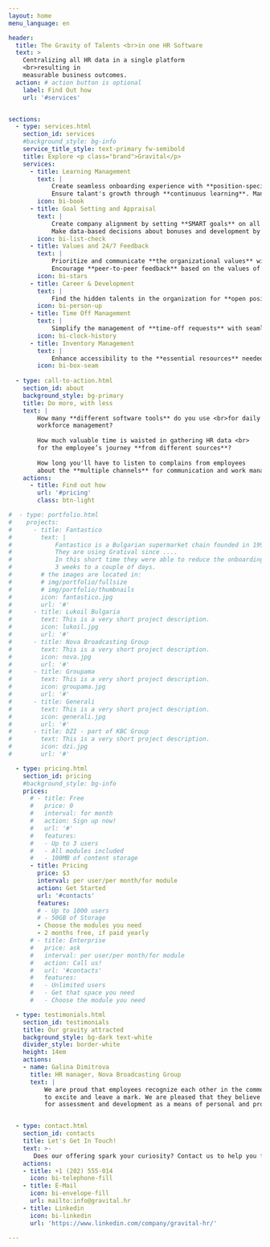 ```yaml
---
layout: home
menu_language: en

header:
  title: The Gravity of Talents <br>in one HR Software
  text: >
    Centralizing all HR data in a single platform 
    <br>resulting in 
    measurable business outcomes.
  action: # action button is optional
    label: Find Out how
    url: '#services'


sections:
  - type: services.html
    section_id: services
    #background_style: bg-info
    service_title_style: text-primary fw-semibold
    title: Explore <p class="brand">Gravital</p>
    services:
      - title: Learning Management
        text: |
            Create seamless onboarding experience with **position-specific automated programs**.
            Ensure talant's growth through **continuous learning**. Manage **important documents** with digital signatures. 
        icon: bi-book
      - title: Goal Setting and Appraisal
        text: |
            Create company alignment by setting **SMART goals** on all levels with **insighfull statistics**.
            Make data-based decisions about bonuses and development by using **regular appraisal campains**.
        icon: bi-list-check
      - title: Values and 24/7 Feedback
        text: |
            Prioritize and communicate **the organizational values** with top-down approach.
            Encourage **peer-to-peer feedback** based on the values of specific teams and organizational entities.
        icon: bi-stars
      - title: Career & Development
        text: |
            Find the hidden talents in the organization for **open positions**. Give the opportunity to the outstanding talents to grow as **mentors** to the new employees.
        icon: bi-person-up
      - title: Time Off Management
        text: |
            Simplify the management of **time-off requests** with seamless digital solution. <br>We've made it easy for employees, managers, and HR.
        icon: bi-clock-history
      - title: Inventory Management
        text: |
            Enhance accessibility to the **essential resources** needed by talents to perform their jobs effectively. **Manage quantities** while minimizing unnecessary additional costs.
        icon: bi-box-seam
  
  - type: call-to-action.html
    section_id: about
    background_style: bg-primary
    title: Do more, with less
    text: |
        How many **different software tools** do you use <br>for daily
        workforce management?
        
        How much valuable time is waisted in gathering HR data <br>
        for the employee’s journey **from different sources**?
        
        How long you'll have to listen to complains from employees 
        about the **multiple channels** for communication and work management?
    actions:
      - title: Find out how
        url: '#pricing'
        class: btn-light

#  - type: portfolio.html
#    projects:
#      - title: Fantastico
#        text: |
#            Fantastico is a Bulgarian supermarket chain founded in 1991.
#            They are using Gratival since ....
#            In this short time they were able to reduce the onboarding time from
#            3 weeks to a couple of days.
#        # the images are located in:
#        # img/portfolio/fullsize
#        # img/portfolio/thumbnails
#        icon: fantastico.jpg
#        url: '#'
#      - title: Lukoil Bulgaria
#        text: This is a very short project description.
#        icon: lukoil.jpg
#        url: '#'
#      - title: Nova Broadcasting Group
#        text: This is a very short project description.
#        icon: nova.jpg
#        url: '#'
#      - title: Groupama
#        text: This is a very short project description.
#        icon: groupama.jpg
#        url: '#'
#      - title: Generali
#        text: This is a very short project description.
#        icon: generali.jpg
#        url: '#'
#      - title: DZI - part of KBC Group
#        text: This is a very short project description.
#        icon: dzi.jpg
#        url: '#'

  - type: pricing.html
    section_id: pricing
    #background_style: bg-info
    prices:
      # - title: Free
      #   price: 0
      #   interval: for month
      #   action: Sign up now!
      #   url: '#'
      #   features:
      #   - Up to 3 users
      #   - All modules included
      #   - 100MB of content storage
      - title: Pricing
        price: $3
        interval: per user/per month/for module
        action: Get Started
        url: '#contacts'
        features:
        # - Up to 1000 users
        # - 50GB of Storage
        - Choose the modules you need
        - 2 months free, if paid yearly
      # - title: Enterprise
      #   price: ask
      #   interval: per user/per month/for module
      #   action: Call us!
      #   url: '#contacts'
      #   features:
      #   - Unlimited users
      #   - Get that space you need
      #   - Choose the module you need

  - type: testimonials.html
    section_id: testimonials
    title: Our gravity attracted
    background_style: bg-dark text-white
    divider_style: border-white
    height: 14em
    actions:
    - name: Galina Dimitrova
      title: HR manager, Nova Broadcasting Group
      text: |
          We are proud that employees recognize each other in the common mission of creating inspiration,
          to excite and leave a mark. We are pleased that they believe in the meaning of the platform
          for assessment and development as a means of personal and professional development.


  - type: contact.html
    section_id: contacts
    title: Let's Get In Touch!
    text: >-
       Does our offering spark your curiosity? Contact us to help you find the most suitable solution for the talents in your organization!
    actions:
    - title: +1 (202) 555-014
      icon: bi-telephone-fill
    - title: E-Mail
      icon: bi-envelope-fill
      url: mailto:info@gravital.hr
    - title: Linkedin
      icon: bi-linkedin
      url: 'https://www.linkedin.com/company/gravital-hr/'

---
```

